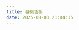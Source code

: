 ```yaml
---
title: 基础色板
date: 2025-08-03 21:44:15
---
```


<ColorsPanel />

<script setup lang="ts">
import ColorsPanel from "../.vitepress/theme/components/design/colors-panel.vue";
</script>
